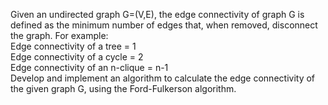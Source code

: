 Given an undirected graph 
G=(V,E), the edge connectivity of graph G is defined as the minimum number of edges that, when removed, disconnect the graph. For example: </br>
Edge connectivity of a tree = 1 </br>
Edge connectivity of a cycle = 2 </br>
Edge connectivity of an n-clique = n-1 </br>
Develop and implement an algorithm to calculate the edge connectivity of the given graph G, using the Ford-Fulkerson algorithm.
